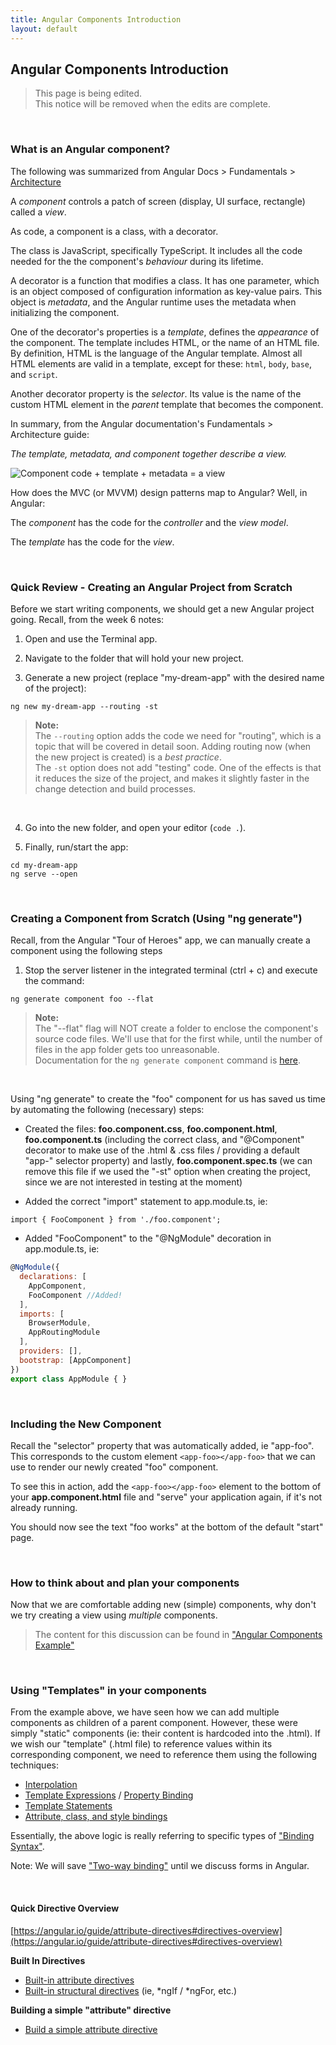 ```yaml
---
title: Angular Components Introduction
layout: default
---
```


## Angular Components Introduction

> This page is being edited.  
> This notice will be removed when the edits are complete.  

<br>

### What is an Angular component?

The following was summarized from Angular Docs > Fundamentals > [Architecture](https://angular.io/guide/architecture#components)

A *component* controls a patch of screen (display, UI surface, rectangle) called a *view*. 

As code, a component is a class, with a decorator.

The class is JavaScript, specifically TypeScript. It includes all the code needed for the the component's *behaviour* during its lifetime.

A decorator is a function that modifies a class. It has one parameter, which is an object composed of configuration information as key-value pairs. This object is *metadata*, and the Angular runtime uses the metadata when initializing the component. 

One of the decorator's properties is a *template*, defines the *appearance* of the component. The template includes HTML, or the name of an HTML file. By definition, HTML is the language of the Angular template. Almost all HTML elements are valid in a template, except for these: `html`, `body`, `base`, and `script`.

Another decorator property is the *selector*. Its value is the name of the custom HTML element in the *parent* template that becomes the component. 

In summary, from the Angular documentation's Fundamentals > Architecture guide:

*The template, metadata, and component together describe a view.*

![Component code + template + metadata = a view](https://angular.io/generated/images/guide/architecture/template-metadata-component.png)

How does the MVC (or MVVM) design patterns map to Angular? Well, in Angular:

The *component* has the code for the *controller* and the *view model*. 

The *template* has the code for the *view*. 

<br>

### Quick Review - Creating an Angular Project from Scratch

Before we start writing components, we should get a new Angular project going.  Recall, from the week 6 notes:

1. Open and use the Terminal app. 

2. Navigate to the folder that will hold your new project. 

3. Generate a new project (replace "my-dream-app" with the desired name of the project):

  ```
  ng new my-dream-app --routing -st
  ```
  
>  **Note:**  
> The `--routing` option adds the code we need for "routing", which is a topic that will be covered in detail soon. Adding routing now (when the new project is created) is a *best practice*.  
> The `-st` option does not add "testing" code. One of the effects is that it reduces the size of the project, and makes it slightly faster in the change detection and build processes.

<br>

4. Go into the new folder, and open your editor (`code .`). 

5. Finally, run/start the app:

```
cd my-dream-app
ng serve --open
```

<br>

### Creating a Component from Scratch (Using "ng generate")

Recall, from the Angular "Tour of Heroes" app, we can manually create a component using the following steps

1. Stop the server listener in the integrated terminal (ctrl + c) and execute the command:

```
ng generate component foo --flat
```

> **Note:**  
> The "--flat" flag will NOT create a folder to enclose the component's source code files. We'll use that for the first while, until the number of files in the app folder gets too unreasonable.  
> Documentation for the `ng generate component` command is [here](https://github.com/angular/angular-cli/wiki/generate-component). 

<br>

Using "ng generate" to create the "foo" component for us has saved us time by automating the following (necessary) steps:

* Created the files: **foo.component.css**, **foo.component.html**, **foo.component.ts** (including the correct class, and "@Component" decorator to make use of the .html &amp; .css files / providing a default "app-" selector property) and lastly, **foo.component.spec.ts** (we can remove this file if we used the "-st" option when creating the project, since we are not interested in testing at the moment)

* Added the correct "import" statement to app.module.ts, ie:

```
import { FooComponent } from './foo.component';
```

* Added "FooComponent" to the "@NgModule" decoration in app.module.ts, ie:

```js
@NgModule({
  declarations: [
    AppComponent,
    FooComponent //Added!
  ],
  imports: [
    BrowserModule,
    AppRoutingModule
  ],
  providers: [],
  bootstrap: [AppComponent]
})
export class AppModule { }
```

<br>

### Including the New Component

Recall the "selector" property that was automatically added, ie "app-foo".  This corresponds to the custom element `<app-foo></app-foo>` that we can use to render our newly created "foo" component.

To see this in action, add the `<app-foo></app-foo>` element to the bottom of your **app.component.html** file and "serve" your application again, if it's not already running.

You should now see the text "foo works" at the bottom of the default "start" page.

<br>

### How to think about and plan your components

Now that we are comfortable adding new (simple) components, why don't we try creating a view using *multiple* components.  

> The content for this discussion can be found in ["Angular Components Example"](angular-components-example)

<br>

### Using "Templates" in your components

From the example above, we have seen how we can add multiple components as children of a parent component.  However, these were simply "static" components (ie: their content is hardcoded into the .html).  If we wish our "template" (.html file) to reference values within its corresponding component, we need to reference them using the following techniques:

* [Interpolation](https://angular.io/guide/template-syntax#interpolation----)
* [Template Expressions](https://angular.io/guide/template-syntax#template-expressions) / [Property Binding](https://angular.io/guide/template-syntax#property-binding--property-)
* [Template Statements](https://angular.io/guide/template-syntax#template-statements)
* [Attribute, class, and style bindings](https://angular.io/guide/template-syntax#attribute-class-and-style-bindings)

Essentially, the above logic is really referring to specific types of ["Binding Syntax"](https://angular.io/guide/template-syntax#binding-syntax-an-overview). 

Note:  We will save ["Two-way binding"](https://angular.io/guide/template-syntax#two-way-binding---) until we discuss forms in Angular.

<br>

#### Quick Directive Overview
[https://angular.io/guide/attribute-directives#directives-overview](https://angular.io/guide/attribute-directives#directives-overview)

**Built In Directives**

* [Built-in attribute directives](https://angular.io/guide/template-syntax#built-in-attribute-directives)
* [Built-in structural directives](https://angular.io/guide/template-syntax#built-in-structural-directives) (ie, \*ngIf / \*ngFor, etc.)

**Building a simple "attribute" directive**

* [Build a simple attribute directive](https://angular.io/guide/attribute-directives#build-a-simple-attribute-directive)

<br>
